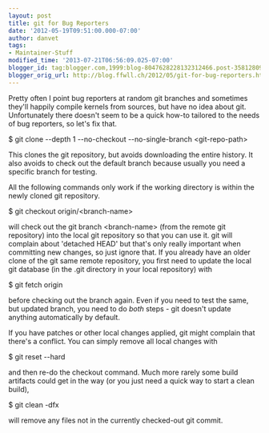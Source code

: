 ```yaml
---
layout: post
title: git for Bug Reporters
date: '2012-05-19T09:51:00.000-07:00'
author: danvet
tags:
- Maintainer-Stuff
modified_time: '2013-07-21T06:56:09.025-07:00'
blogger_id: tag:blogger.com,1999:blog-8047628228132312466.post-3581280925304476115
blogger_orig_url: http://blog.ffwll.ch/2012/05/git-for-bug-reporters.html
---
```


Pretty often I point bug reporters at random git branches and sometimes they'll happily compile kernels from sources, but have no idea about git. Unfortunately there doesn't seem to be a quick how-to tailored to the needs of bug reporters, so let's fix that.



$ git clone --depth 1 --no-checkout --no-single-branch &lt;git-repo-path&gt;



This clones the git repository, but avoids downloading the entire history. It also avoids to check out the default branch because usually you need a specific branch for testing.



All the following commands only work if the working directory is within the newly cloned git repository.



$ git checkout origin/&lt;branch-name&gt;



will check out the git branch &lt;branch-name&gt; (from the remote git repository) into the local git repository so that you can use it. git will complain about 'detached HEAD' but that's only really important when committing new changes, so just ignore that. If you already have an older clone of the git same remote repository, you first need to update the local git database (in the .git directory in your local repository) with



$ git fetch origin



before checking out the branch again. Even if you need to test the same, but updated branch, you need to do <i>both</i> steps - git doesn't update anything automatically by default.



If you have patches or other local changes applied, git might complain that there's a conflict. You can simply remove all local changes with



$ git reset --hard



and then re-do the checkout command. Much more rarely some build artifacts could get in the way (or you just need a quick way to start a clean build),



$ git clean -dfx



will remove any files not in the currently checked-out git commit.
